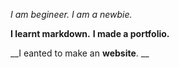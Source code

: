 _I am begineer._
*I am a newbie.*

__I learnt markdown.__
**I made a portfolio.**

__I eanted to make an **website**. __
